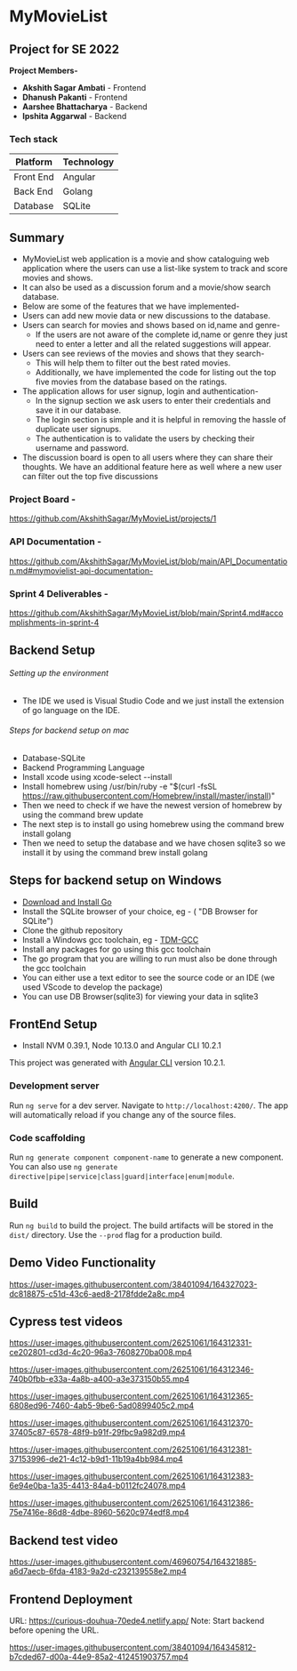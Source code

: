 # MyMovieList <br />

## Project for SE 2022 <br />

**Project Members-** <br />

* **Akshith Sagar Ambati** - Frontend <br />
* **Dhanush Pakanti** - Frontend <br />
* **Aarshee Bhattacharya** - Backend <br />
* **Ipshita Aggarwal** - Backend <br />

### Tech stack <br />
Platform | Technology
-------- | ---------
Front End|Angular
Back End |Golang
Database |SQLite

## Summary <br />
* MyMovieList web application is a movie and show cataloguing web application where the users can use a list-like system to track and score movies and shows.
* It can also be used as a discussion forum and a movie/show search database.
* Below are some of the features that we have implemented-
* Users can add new movie data or new discussions to the database.
* Users can search for movies and shows based on id,name and genre-
    * If the users are not aware of the complete id,name or genre they just need to enter a letter and all the related suggestions will appear. 
* Users can see reviews of the movies and shows that they search-
    * This will help them to filter out the best rated movies. 
    * Additionally, we have implemented the code for listing out the top five movies from the database based on the ratings.
* The application allows for user signup, login and authentication-
    * In the signup section we ask users to enter their credentials and save it in our database. 
    * The login section is simple and it is helpful in removing the hassle of duplicate user signups. 
    * The authentication is to validate the users by checking their username and password.
* The discussion board is open to all users where they can share their thoughts. We have an additional feature here as well where a new user can filter out the top five discussions

### Project Board -

https://github.com/AkshithSagar/MyMovieList/projects/1

### API Documentation -

https://github.com/AkshithSagar/MyMovieList/blob/main/API_Documentation.md#mymovielist-api-documentation-


### Sprint 4 Deliverables -

https://github.com/AkshithSagar/MyMovieList/blob/main/Sprint4.md#accomplishments-in-sprint-4


## Backend Setup

###### Setting up the environment

* The IDE we used is Visual Studio Code and we just install the extension of go language on the IDE.

###### Steps for backend setup on mac

* Database-SQLite
* Backend Programming Language
* Install xcode using xcode-select --install
* Install homebrew using /usr/bin/ruby -e "$(curl -fsSL https://raw.githubusercontent.com/Homebrew/install/master/install)"
* Then we need to check if we have the newest version of homebrew by using the command brew update
* The next step is to install go using homebrew using the command brew install golang
* Then we need to setup the database and we have chosen sqlite3 so we install it by using the command brew install golang


## Steps for backend setup on Windows <br />
  * [Download and Install Go]( https://go.dev/doc/install)
  * Install the SQLite browser of your choice, eg - ( "DB Browser for SQLite")
  * Clone the github repository 
  * Install a Windows gcc toolchain, eg - [TDM-GCC]( https://jmeubank.github.io/tdm-gcc/ )
  * Install any packages for go using this gcc toolchain 
  * The go program that you are willing to run must also be done through the gcc toolchain
  * You can either use a text editor to see the source code or an IDE (we used VScode to develop the package)
  * You can use DB Browser(sqlite3) for viewing your data in sqlite3


## FrontEnd Setup
   * Install NVM 0.39.1, Node 10.13.0 and Angular CLI 10.2.1

This project was generated with [Angular CLI](https://github.com/angular/angular-cli) version 10.2.1.

### Development server

Run `ng serve` for a dev server. Navigate to `http://localhost:4200/`. The app will automatically reload if you change any of the source files.

### Code scaffolding

Run `ng generate component component-name` to generate a new component. You can also use `ng generate directive|pipe|service|class|guard|interface|enum|module`.

## Build

Run `ng build` to build the project. The build artifacts will be stored in the `dist/` directory. Use the `--prod` flag for a production build.

## Demo Video Functionality
https://user-images.githubusercontent.com/38401094/164327023-dc818875-c51d-43c6-aed8-2178fdde2a8c.mp4

## Cypress test videos

https://user-images.githubusercontent.com/26251061/164312331-ce202801-cd3d-4c20-96a3-7608270ba008.mp4

https://user-images.githubusercontent.com/26251061/164312346-740b0fbb-e33a-4a8b-a400-a3e373150b55.mp4

https://user-images.githubusercontent.com/26251061/164312365-6808ed96-7460-4ab5-9be6-5ad0899405c2.mp4

https://user-images.githubusercontent.com/26251061/164312370-37405c87-6578-48f9-b91f-29fbc9a982d9.mp4

https://user-images.githubusercontent.com/26251061/164312381-37153996-de21-4c12-b9d1-11b19a4bb984.mp4

https://user-images.githubusercontent.com/26251061/164312383-6e94e0ba-1a35-4413-84a4-b0112fc24078.mp4

https://user-images.githubusercontent.com/26251061/164312386-75e7416e-86d8-4dbe-8960-5620c974edf8.mp4


## Backend test video

https://user-images.githubusercontent.com/46960754/164321885-a6d7aecb-6fda-4183-9a2d-c232139558e2.mp4

## Frontend Deployment

URL: https://curious-douhua-70ede4.netlify.app/
Note: Start backend before opening the URL.

https://user-images.githubusercontent.com/38401094/164345812-b7cded67-d00a-44e9-85a2-412451903757.mp4



